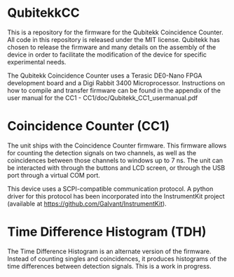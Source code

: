 QubitekkCC
==========

This is a repository for the firmware for the Qubitekk Coincidence Counter. All code in this repository is released under the MIT license. Qubitekk has chosen to release the firmware and many details on the assembly of the device in order to facilitate the modification of the device for specific experimental needs.

The Qubitekk Coincidence Counter uses a Terasic DE0-Nano FPGA development board and a Digi Rabbit 3400 Microprocessor. Instructions on how to compile and transfer firmware can be found in the appendix of the user manual for the CC1 - CC1/doc/Qubitekk_CC1_usermanual.pdf  

Coincidence Counter (CC1)
==========

The unit ships with the Coincidence Counter firmware. This firmware allows for counting the detection signals on two channels, as well as the coincidences between those channels to windows up to 7 ns. The unit can be interacted with through the buttons and LCD screen, or through the USB port through a virtual COM port. 

This device uses a SCPI-compatible communication protocol. A python driver for this protocol has been incorporated into the InstrumentKit project (available at https://github.com/Galvant/InstrumentKit).

Time Difference Histogram (TDH)
==========

The Time Difference Histogram is an alternate version of the firmware. Instead of counting singles and coincidences, it produces histograms of the time differences between detection signals. This is a work in progress.


